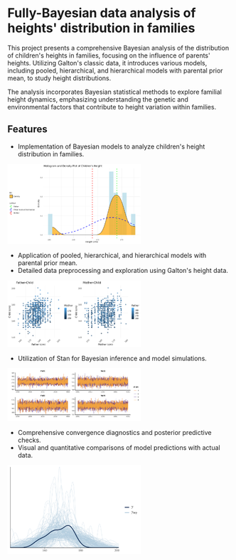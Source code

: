 # Fully-Bayesian data analysis of heights' distribution in families

This project presents a comprehensive Bayesian analysis of the distribution of children's heights in families, focusing on the influence of parents' heights. Utilizing Galton's classic data, it introduces various models, including pooled, hierarchical, and hierarchical models with parental prior mean, to study height distributions. 

The analysis incorporates Bayesian statistical methods to explore familial height dynamics, emphasizing understanding the genetic and environmental factors that contribute to height variation within families.

## Features

- Implementation of Bayesian models to analyze children's height distribution in families.

<img src="images/height_plot.png" alt="Project Screenshot" title="One family analysis" width="300"/>



- Application of pooled, hierarchical, and hierarchical models with parental prior mean.
- Detailed data preprocessing and exploration using Galton's height data.

<img src="images/combined_intro.png" alt="Project Screenshot" title="Correlation of children's height with parent's" width="300"/>


- Utilization of Stan for Bayesian inference and model simulations.

<img src="images/hierchain.png" alt="Project Screenshot" title="Convergence of MCMC" width="300"/>

- Comprehensive convergence diagnostics and posterior predictive checks.
- Visual and quantitative comparisons of model predictions with actual data.

<img src="images/kernelp.png" alt="Project Screenshot" title="Predictive checks" width="300"/>
